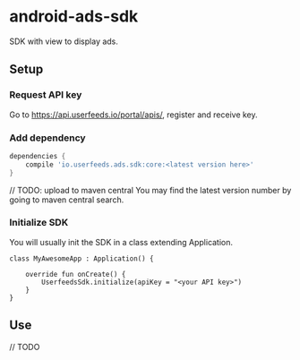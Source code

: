 # android-ads-sdk

SDK with view to display ads.

## Setup

### Request API key

Go to https://api.userfeeds.io/portal/apis/, register and receive key.

### Add dependency

```groovy
dependencies {
    compile 'io.userfeeds.ads.sdk:core:<latest version here>'
}
```

// TODO: upload to maven central
You may find the latest version number by going to maven central search.

### Initialize SDK

You will usually init the SDK in a class extending Application.

```
class MyAwesomeApp : Application() {

    override fun onCreate() {
        UserfeedsSdk.initialize(apiKey = "<your API key>")
    }
}
```

## Use

// TODO
